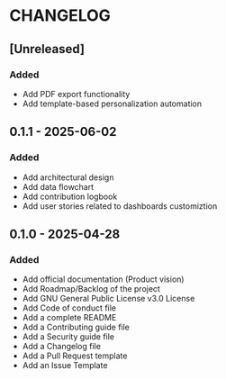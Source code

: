 # CHANGELOG

## [Unreleased]

### Added

- Add PDF export functionality
- Add template-based personalization automation

## 0.1.1 - 2025-06-02

### Added

- Add architectural design
- Add data flowchart
- Add contribution logbook
- Add user stories related to dashboards customiztion

## 0.1.0 - 2025-04-28

### Added 

- Add official documentation (Product vision)
- Add Roadmap/Backlog of the project
- Add GNU General Public License v3.0 License
- Add Code of conduct file
- Add a complete README
- Add a Contributing guide file
- Add a Security guide file
- Add a Changelog file
- Add a Pull Request template
- Add an Issue Template
